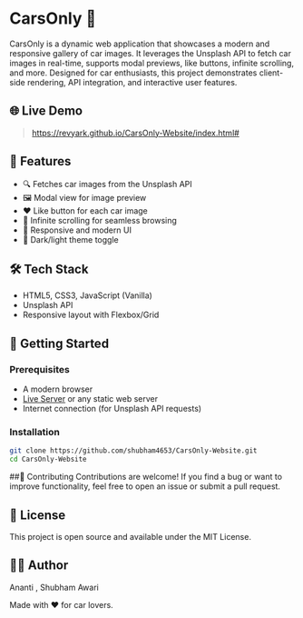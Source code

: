 # CarsOnly 🚗

CarsOnly is a dynamic web application that showcases a modern and responsive gallery of car images. It leverages the Unsplash API to fetch car images in real-time, supports modal previews, like buttons, infinite scrolling, and more. Designed for car enthusiasts, this project demonstrates client-side rendering, API integration, and interactive user features.

## 🌐 Live Demo

> https://revyark.github.io/CarsOnly-Website/index.html#

## 📸 Features

- 🔍 Fetches car images from the Unsplash API
- 🖼️ Modal view for image preview
- ❤️ Like button for each car image
- 🔁 Infinite scrolling for seamless browsing
- 📱 Responsive and modern UI
- 🌙 Dark/light theme toggle 

## 🛠️ Tech Stack

- HTML5, CSS3, JavaScript (Vanilla)
- Unsplash API
- Responsive layout with Flexbox/Grid

## 🚀 Getting Started

### Prerequisites

- A modern browser
- [Live Server](https://marketplace.visualstudio.com/items?itemName=ritwickdey.LiveServer) or any static web server
- Internet connection (for Unsplash API requests)

### Installation

```bash
git clone https://github.com/shubham4653/CarsOnly-Website.git
cd CarsOnly-Website
```
##🙌 Contributing
Contributions are welcome! If you find a bug or want to improve functionality, feel free to open an issue or submit a pull request.

## 📄 License
This project is open source and available under the MIT License.

## 👨‍💻 Author
Ananti , 
Shubham Awari


Made with ❤️ for car lovers.

